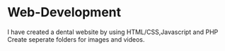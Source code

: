 # Web-Development
I have created a dental website by using HTML/CSS,Javascript and PHP
Create seperate folders for images and videos.
